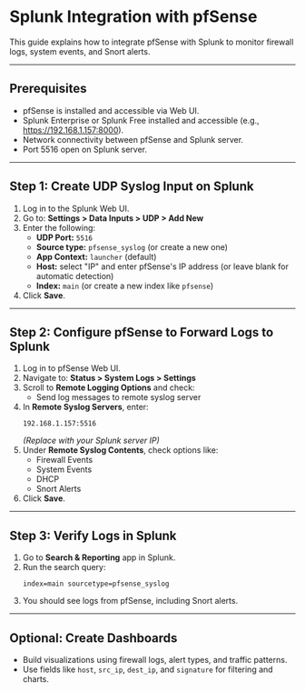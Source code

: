 
# Splunk Integration with pfSense

This guide explains how to integrate pfSense with Splunk to monitor firewall logs, system events, and Snort alerts.

---

## Prerequisites

- pfSense is installed and accessible via Web UI.
- Splunk Enterprise or Splunk Free installed and accessible (e.g., https://192.168.1.157:8000).
- Network connectivity between pfSense and Splunk server.
- Port 5516 open on Splunk server.

---

## Step 1: Create UDP Syslog Input on Splunk

1. Log in to the Splunk Web UI.
2. Go to: **Settings > Data Inputs > UDP > Add New**
3. Enter the following:
   - **UDP Port:** `5516`
   - **Source type:** `pfsense_syslog` (or create a new one)
   - **App Context:** `launcher` (default)
   - **Host:** select "IP" and enter pfSense's IP address (or leave blank for automatic detection)
   - **Index:** `main` (or create a new index like `pfsense`)
4. Click **Save**.

---

## Step 2: Configure pfSense to Forward Logs to Splunk

1. Log in to pfSense Web UI.
2. Navigate to: **Status > System Logs > Settings**
3. Scroll to **Remote Logging Options** and check:
   - Send log messages to remote syslog server
4. In **Remote Syslog Servers**, enter:
   ```
   192.168.1.157:5516
   ```
   *(Replace with your Splunk server IP)*
5. Under **Remote Syslog Contents**, check options like:
   - Firewall Events
   - System Events
   - DHCP
   - Snort Alerts
6. Click **Save**.

---

## Step 3: Verify Logs in Splunk

1. Go to **Search & Reporting** app in Splunk.
2. Run the search query:
   ```spl
   index=main sourcetype=pfsense_syslog
   ```
3. You should see logs from pfSense, including Snort alerts.

---

## Optional: Create Dashboards

- Build visualizations using firewall logs, alert types, and traffic patterns.
- Use fields like `host`, `src_ip`, `dest_ip`, and `signature` for filtering and charts.
